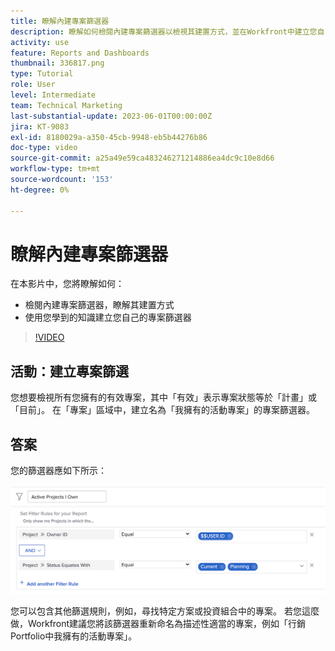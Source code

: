 ```yaml
---
title: 瞭解內建專案篩選器
description: 瞭解如何檢閱內建專案篩選器以檢視其建置方式，並在Workfront中建立您自己的專案篩選器。
activity: use
feature: Reports and Dashboards
thumbnail: 336817.png
type: Tutorial
role: User
level: Intermediate
team: Technical Marketing
last-substantial-update: 2023-06-01T00:00:00Z
jira: KT-9083
exl-id: 8180029a-a350-45cb-9948-eb5b44276b86
doc-type: video
source-git-commit: a25a49e59ca483246271214886ea4dc9c10e8d66
workflow-type: tm+mt
source-wordcount: '153'
ht-degree: 0%

---
```


# 瞭解內建專案篩選器

在本影片中，您將瞭解如何：

* 檢閱內建專案篩選器，瞭解其建置方式
* 使用您學到的知識建立您自己的專案篩選器

>[!VIDEO](https://video.tv.adobe.com/v/336817/?quality=12&learn=on)


## 活動：建立專案篩選

您想要檢視所有您擁有的有效專案，其中「有效」表示專案狀態等於「計畫」或「目前」。 在「專案」區域中，建立名為「我擁有的活動專案」的專案篩選器。

## 答案

您的篩選器應如下所示：

![建立專案篩選的畫面影像](assets/opening-built-in-project-filters-1.png)

您可以包含其他篩選規則，例如，尋找特定方案或投資組合中的專案。 若您這麼做，Workfront建議您將該篩選器重新命名為描述性適當的專案，例如「行銷Portfolio中我擁有的活動專案」。
